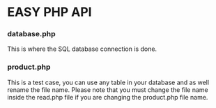 # EASY PHP API
### database.php
This is where the SQL database connection is done.
### product.php
This is a test case, you can use any table in your database and as well rename the file name. Please note that you must change the file name inside the read.php file if you are changing the product.php file name.